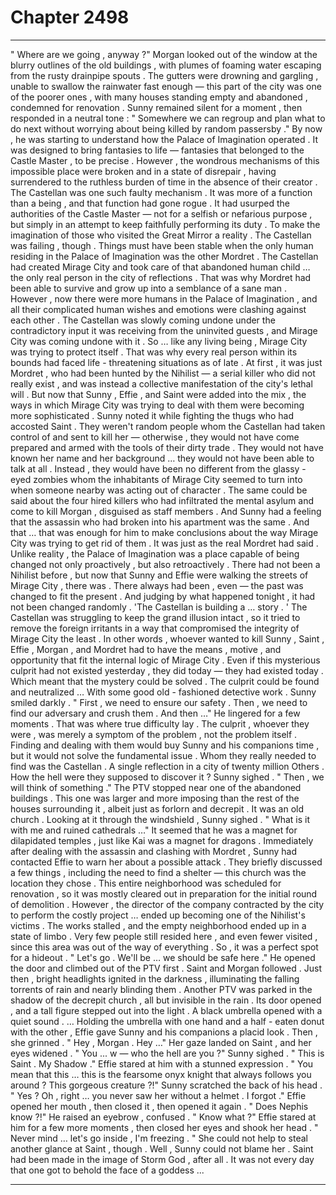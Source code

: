 
# Chapter 2498


---

" Where are we going , anyway ?"
Morgan looked out of the window at the blurry outlines of the old buildings , with plumes of foaming water escaping from the rusty drainpipe spouts . The gutters were drowning and gargling , unable to swallow the rainwater fast enough — this part of the city was one of the poorer ones , with many houses standing empty and abandoned , condemned for renovation .
Sunny remained silent for a moment , then responded in a neutral tone :
" Somewhere we can regroup and plan what to do next without worrying about being killed by random passersby ."
By now , he was starting to understand how the Palace of Imagination operated . It was designed to bring fantasies to life — fantasies that belonged to the Castle Master , to be precise . However , the wondrous mechanisms of this impossible place were broken and in a state of disrepair , having surrendered to the ruthless burden of time in the absence of their creator .
The Castellan was one such faulty mechanism . It was more of a function than a being , and that function had gone rogue . It had usurped the authorities of the Castle Master — not for a selfish or nefarious purpose , but simply in an attempt to keep faithfully performing its duty . To make the imagination of those who visited the Great Mirror a reality .
The Castellan was failing , though .
Things must have been stable when the only human residing in the Palace of Imagination was the other Mordret . The Castellan had created Mirage City and took care of that abandoned human child … the only real person in the city of reflections . That was why Mordret had been able to survive and grow up into a semblance of a sane man .
However , now there were more humans in the Palace of Imagination , and all their complicated human wishes and emotions were clashing against each other .
The Castellan was slowly coming undone under the contradictory input it was receiving from the uninvited guests , and Mirage City was coming undone with it .
So … like any living being , Mirage City was trying to protect itself .
That was why every real person within its bounds had faced life - threatening situations as of late . At first , it was just Mordret , who had been hunted by the Nihilist — a serial killer who did not really exist , and was instead a collective manifestation of the city's lethal will .
But now that Sunny , Effie , and Saint were added into the mix , the ways in which Mirage City was trying to deal with them were becoming more sophisticated . Sunny noted it while fighting the thugs who had accosted Saint . They weren't random people whom the Castellan had taken control of and sent to kill her — otherwise , they would not have come prepared and armed with the tools of their dirty trade . They would not have known her name and her background … they would not have been able to talk at all .
Instead , they would have been no different from the glassy - eyed zombies whom the inhabitants of Mirage City seemed to turn into when someone nearby was acting out of character .
The same could be said about the four hired killers who had infiltrated the mental asylum and come to kill Morgan , disguised as staff members . And Sunny had a feeling that the assassin who had broken into his apartment was the same .
And that … that was enough for him to make conclusions about the way Mirage City was trying to get rid of them .
It was just as the real Mordret had said . Unlike reality , the Palace of Imagination was a place capable of being changed not only proactively , but also retroactively . There had not been a Nihilist before , but now that Sunny and Effie were walking the streets of Mirage City , there was . There always had been , even — the past was changed to fit the present .
And judging by what happened tonight , it had not been changed randomly .
'The Castellan is building a … story . '
The Castellan was struggling to keep the grand illusion intact , so it tried to remove the foreign irritants in a way that compromised the integrity of Mirage City the least . In other words , whoever wanted to kill Sunny , Saint , Effie , Morgan , and Mordret had to have the means , motive , and opportunity that fit the internal logic of Mirage City .
Even if this mysterious culprit had not existed yesterday , they did today — they had existed today .
Which meant that the mystery could be solved . The culprit could be found and neutralized …
With some good old - fashioned detective work .
Sunny smiled darkly .
" First , we need to ensure our safety . Then , we need to find our adversary and crush them . And then …"
He lingered for a few moments .
That was where true difficulty lay . The culprit , whoever they were , was merely a symptom of the problem , not the problem itself . Finding and dealing with them would buy Sunny and his companions time , but it would not solve the fundamental issue .
Whom they really needed to find was the Castellan .
A single reflection in a city of twenty million Others .
How the hell were they supposed to discover it ?
Sunny sighed . " Then , we will think of something ."
The PTV stopped near one of the abandoned buildings . This one was larger and more imposing than the rest of the houses surrounding it , albeit just as forlorn and decrepit .
It was an old church .
Looking at it through the windshield , Sunny sighed .
" What is it with me and ruined cathedrals …"
It seemed that he was a magnet for dilapidated temples , just like Kai was a magnet for dragons .
Immediately after dealing with the assassin and clashing with Mordret , Sunny had contacted Effie to warn her about a possible attack . They briefly discussed a few things , including the need to find a shelter — this church was the location they chose .
This entire neighborhood was scheduled for renovation , so it was mostly cleared out in preparation for the initial round of demolition . However , the director of the company contracted by the city to perform the costly project … ended up becoming one of the Nihilist's victims .
The works stalled , and the empty neighborhood ended up in a state of limbo . Very few people still resided here , and even fewer visited , since this area was out of the way of everything . So , it was a perfect spot for a hideout .
" Let's go . We'll be … we should be safe here ."
He opened the door and climbed out of the PTV first . Saint and Morgan followed .
Just then , bright headlights ignited in the darkness , illuminating the falling torrents of rain and nearly blinding them .
Another PTV was parked in the shadow of the decrepit church , all but invisible in the rain . Its door opened , and a tall figure stepped out into the light .
A black umbrella opened with a quiet sound .
… Holding the umbrella with one hand and a half - eaten donut with the other , Effie gave Sunny and his companions a placid look .
Then , she grinned .
" Hey , Morgan . Hey …"
Her gaze landed on Saint , and her eyes widened .
" You ... w — who the hell are you ?"
Sunny sighed .
" This is Saint . My Shadow ."
Effie stared at him with a stunned expression .
" You mean that this … this is the fearsome onyx knight that always follows you around ? This gorgeous creature ?!"
Sunny scratched the back of his head .
" Yes ? Oh , right … you never saw her without a helmet . I forgot ."
Effie opened her mouth , then closed it , then opened it again .
" Does Nephis know ?!"
He raised an eyebrow , confused .
" Know what ?"
Effie stared at him for a few more moments , then closed her eyes and shook her head .
" Never mind … let's go inside , I'm freezing . "
She could not help to steal another glance at Saint , though .
Well , Sunny could not blame her . Saint had been made in the image of Storm God , after all .
It was not every day that one got to behold the face of a goddess ...

---

